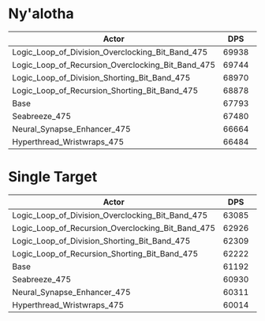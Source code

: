 # Ny'alotha
| Actor | DPS | Increase |
|---|:---:|:---:|
|Logic_Loop_of_Division_Overclocking_Bit_Band_475|69938|3.17%|
|Logic_Loop_of_Recursion_Overclocking_Bit_Band_475|69744|2.88%|
|Logic_Loop_of_Division_Shorting_Bit_Band_475|68970|1.74%|
|Logic_Loop_of_Recursion_Shorting_Bit_Band_475|68878|1.60%|
|Base|67793|0.00%|
|Seabreeze_475|67480|-0.46%|
|Neural_Synapse_Enhancer_475|66664|-1.66%|
|Hyperthread_Wristwraps_475|66484|-1.93%|

# Single Target
| Actor | DPS | Increase |
|---|:---:|:---:|
|Logic_Loop_of_Division_Overclocking_Bit_Band_475|63085|3.09%|
|Logic_Loop_of_Recursion_Overclocking_Bit_Band_475|62926|2.83%|
|Logic_Loop_of_Division_Shorting_Bit_Band_475|62309|1.83%|
|Logic_Loop_of_Recursion_Shorting_Bit_Band_475|62222|1.68%|
|Base|61192|0.00%|
|Seabreeze_475|60930|-0.43%|
|Neural_Synapse_Enhancer_475|60311|-1.44%|
|Hyperthread_Wristwraps_475|60014|-1.92%|
